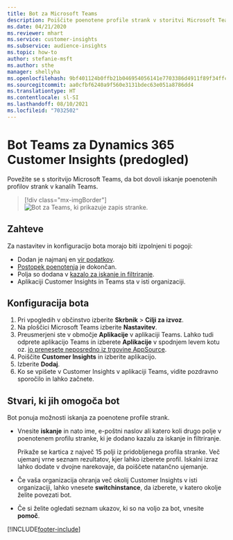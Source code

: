 ```yaml
---
title: Bot za Microsoft Teams
description: Poiščite poenotene profile strank v storitvi Microsoft Teams s pomočjo bota.
ms.date: 04/21/2020
ms.reviewer: mhart
ms.service: customer-insights
ms.subservice: audience-insights
ms.topic: how-to
author: stefanie-msft
ms.author: sthe
manager: shellyha
ms.openlocfilehash: 9bf401124b0ffb21b046954056141e7703386d4911f89f34ffc0fcb84bf0f4be
ms.sourcegitcommit: aa0cfbf6240a9f560e3131bdec63e051a8786dd4
ms.translationtype: HT
ms.contentlocale: sl-SI
ms.lasthandoff: 08/10/2021
ms.locfileid: "7032502"
---
```

# <a name="teams-bot-for-dynamics-365-customer-insights-preview"></a>Bot Teams za Dynamics 365 Customer Insights (predogled)

Povežite se s storitvijo Microsoft Teams, da bot dovoli iskanje poenotenih profilov strank v kanalih Teams.

> [!div class="mx-imgBorder"]
> ![Bot za Teams, ki prikazuje zapis stranke.](media/teams-bot.png "Bot za Teams, ki prikazuje zapis stranke")

## <a name="prerequisites"></a>Zahteve

Za nastavitev in konfiguracijo bota morajo biti izpolnjeni ti pogoji:

- Dodan je najmanj en [vir podatkov](data-sources.md).
- [Postopek poenotenja](data-unification.md) je dokončan.
- Polja so dodana v [kazalo za iskanje in filtriranje](search-filter-index.md).
- Aplikaciji Customer Insights in Teams sta v isti organizaciji.

## <a name="configure-the-bot"></a>Konfiguracija bota

1. Pri vpogledih v občinstvo izberite **Skrbnik** > **Cilji za izvoz**.
1. Na ploščici Microsoft Teams izberite **Nastavitev**.
1. Preusmerjeni ste v območje **Aplikacije** v aplikaciji Teams. Lahko tudi odprete aplikacijo Teams in izberete **Aplikacije** v spodnjem levem kotu oz. [jo prenesete neposredno iz trgovine AppSource](https://go.microsoft.com/fwlink/?linkid=2124104).
1. Poiščite **Customer Insights** in izberite aplikacijo.
1. Izberite **Dodaj**.
1. Ko se vpišete v Customer Insights v aplikaciji Teams, vidite pozdravno sporočilo in lahko začnete.

## <a name="things-you-can-do-with-the-bot"></a>Stvari, ki jih omogoča bot

Bot ponuja možnosti iskanja za poenotene profile strank.

- Vnesite **iskanje** in nato ime, e-poštni naslov ali katero koli drugo polje v poenotenem profilu stranke, ki je dodano kazalu za iskanje in filtriranje.

  Prikaže se kartica z največ 15 polji iz pridobljenega profila stranke. Več ujemanj vrne seznam rezultatov, kjer lahko izberete profil. Iskalni izraz lahko dodate v dvojne narekovaje, da poiščete natančno ujemanje.

- Če vaša organizacija ohranja več okolij Customer Insights v isti organizaciji, lahko vnesete **switchinstance**, da izberete, v katero okolje želite povezati bot.

- Če si želite ogledati seznam ukazov, ki so na voljo za bot, vnesite **pomoč**.  


[!INCLUDE[footer-include](../includes/footer-banner.md)]